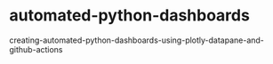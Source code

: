 # automated-python-dashboards
creating-automated-python-dashboards-using-plotly-datapane-and-github-actions
